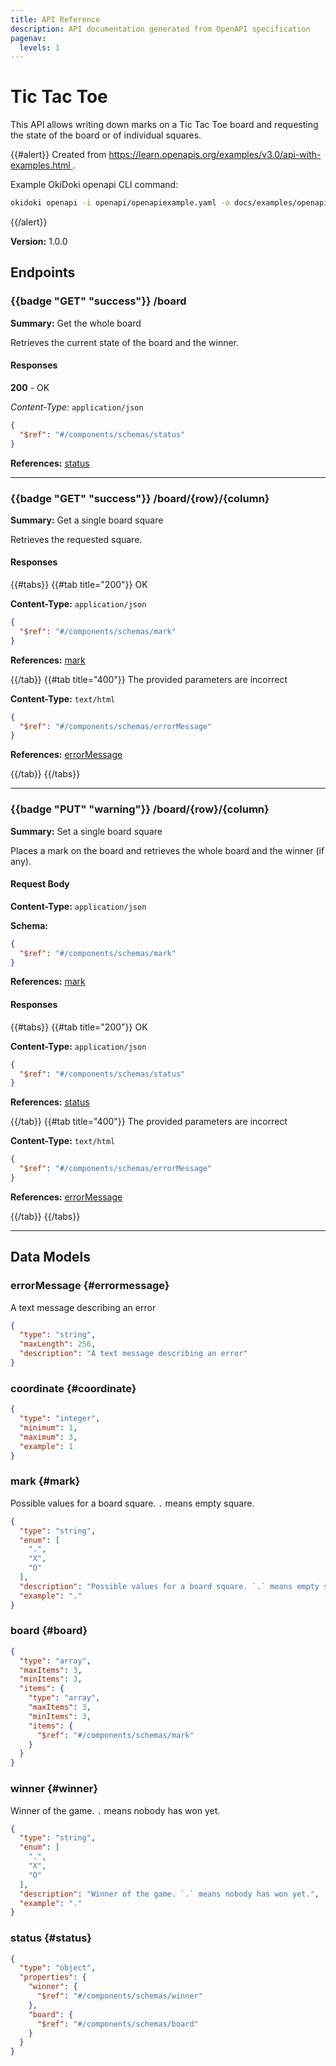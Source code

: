 ```yaml
---
title: API Reference
description: API documentation generated from OpenAPI specification
pagenav:
  levels: 1
---
```


# Tic Tac Toe

This API allows writing down marks on a Tic Tac Toe board
and requesting the state of the board or of individual squares.


{{#alert}} 
Created from [https://learn.openapis.org/examples/v3.0/api-with-examples.html
](https://learn.openapis.org/examples/v3.0/api-with-examples.html).

Example OkiDoki openapi CLI command:

```bash
okidoki openapi -i openapi/openapiexample.yaml -o docs/examples/openapiexample.md
```
{{/alert}}

**Version:** 1.0.0

## Endpoints

### {{badge "GET" "success"}} /board

**Summary:** Get the whole board

Retrieves the current state of the board and the winner.

#### Responses

**200** - OK

*Content-Type:* `application/json`

```json
{
  "$ref": "#/components/schemas/status"
}
```

**References:** [status](#status)

---

### {{badge "GET" "success"}} /board/{row}/{column}

**Summary:** Get a single board square

Retrieves the requested square.

#### Responses

{{#tabs}}
  {{#tab title="200"}}
OK

**Content-Type:** `application/json`

```json
{
  "$ref": "#/components/schemas/mark"
}
```

**References:** [mark](#mark)

  {{/tab}}
  {{#tab title="400"}}
The provided parameters are incorrect

**Content-Type:** `text/html`

```json
{
  "$ref": "#/components/schemas/errorMessage"
}
```

**References:** [errorMessage](#errormessage)

  {{/tab}}
{{/tabs}}

---

### {{badge "PUT" "warning"}} /board/{row}/{column}

**Summary:** Set a single board square

Places a mark on the board and retrieves the whole board and the winner (if any).

#### Request Body

**Content-Type:** `application/json`

**Schema:**

```json
{
  "$ref": "#/components/schemas/mark"
}
```

**References:** [mark](#mark)

#### Responses

{{#tabs}}
  {{#tab title="200"}}
OK

**Content-Type:** `application/json`

```json
{
  "$ref": "#/components/schemas/status"
}
```

**References:** [status](#status)

  {{/tab}}
  {{#tab title="400"}}
The provided parameters are incorrect

**Content-Type:** `text/html`

```json
{
  "$ref": "#/components/schemas/errorMessage"
}
```

**References:** [errorMessage](#errormessage)

  {{/tab}}
{{/tabs}}

---

## Data Models

### errorMessage {#errormessage}

A text message describing an error

```json
{
  "type": "string",
  "maxLength": 256,
  "description": "A text message describing an error"
}
```

### coordinate {#coordinate}

```json
{
  "type": "integer",
  "minimum": 1,
  "maximum": 3,
  "example": 1
}
```

### mark {#mark}

Possible values for a board square. `.` means empty square.

```json
{
  "type": "string",
  "enum": [
    ".",
    "X",
    "O"
  ],
  "description": "Possible values for a board square. `.` means empty square.",
  "example": "."
}
```

### board {#board}

```json
{
  "type": "array",
  "maxItems": 3,
  "minItems": 3,
  "items": {
    "type": "array",
    "maxItems": 3,
    "minItems": 3,
    "items": {
      "$ref": "#/components/schemas/mark"
    }
  }
}
```

### winner {#winner}

Winner of the game. `.` means nobody has won yet.

```json
{
  "type": "string",
  "enum": [
    ".",
    "X",
    "O"
  ],
  "description": "Winner of the game. `.` means nobody has won yet.",
  "example": "."
}
```

### status {#status}

```json
{
  "type": "object",
  "properties": {
    "winner": {
      "$ref": "#/components/schemas/winner"
    },
    "board": {
      "$ref": "#/components/schemas/board"
    }
  }
}
```

